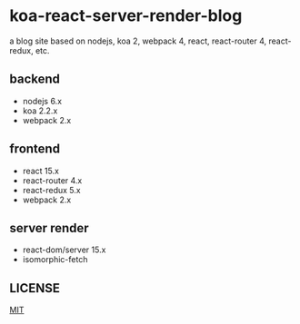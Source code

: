 # koa-react-server-render-blog
a blog site based on nodejs, koa 2, webpack 4, react, react-router 4, react-redux, etc.

## backend
- nodejs 6.x
- koa 2.2.x
- webpack 2.x

## frontend
- react 15.x
- react-router 4.x
- react-redux 5.x
- webpack 2.x

## server render
- react-dom/server 15.x
- isomorphic-fetch

## LICENSE
[MIT](./LICENSE)
